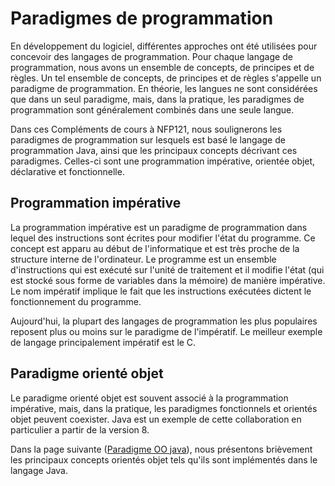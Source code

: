 # Paradigmes de programmation

En développement du logiciel, différentes approches ont été utilisées pour concevoir des langages de programmation. Pour chaque langage de programmation, nous avons un ensemble de concepts, de principes et de règles. Un tel ensemble de concepts, de principes et de règles s'appelle un paradigme de programmation. En théorie, les langues ne sont considérées que dans un seul paradigme, mais, dans la pratique, les paradigmes de programmation sont généralement combinés dans une seule langue.

Dans ces Compléments de cours à NFP121, nous soulignerons les paradigmes de programmation sur lesquels est basé le langage de programmation Java, ainsi que les principaux concepts décrivant ces paradigmes. Celles-ci sont une programmation impérative, orientée objet, déclarative et fonctionnelle.

## Programmation impérative

La programmation impérative est un paradigme de programmation dans lequel des instructions sont écrites pour modifier l'état du programme. Ce concept est apparu au début de l'informatique et est très proche de la structure interne de l'ordinateur. Le programme est un ensemble d'instructions qui est exécuté sur l'unité de traitement et il modifie l'état (qui est stocké sous forme de variables dans la mémoire) de manière impérative. Le nom impératif implique le fait que les instructions exécutées dictent le fonctionnement du programme.

Aujourd'hui, la plupart des langages de programmation les plus populaires reposent plus ou moins sur le paradigme de l'impératif. Le meilleur exemple de langage principalement impératif est le C.

## Paradigme orienté objet
Le paradigme orienté objet est souvent associé à la programmation impérative, mais, dans la pratique, les paradigmes fonctionnels et orientés objet peuvent coexister. Java est un exemple de cette collaboration en particulier a partir de la version 8.

Dans la page suivante ([Paradigme OO java](OO_java/)), nous présentons brièvement les principaux concepts orientés objet tels qu'ils sont implémentés dans le langage Java.